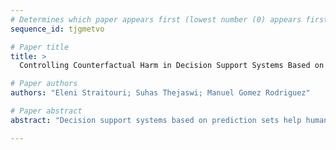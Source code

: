 ```yaml
--- 
# Determines which paper appears first (lowest number (0) appears first)
sequence_id: tjgmetvo

# Paper title 
title: >
  Controlling Counterfactual Harm in Decision Support Systems Based on Prediction Sets

# Paper authors 
authors: "Eleni Straitouri; Suhas Thejaswi; Manuel Gomez Rodriguez"

# Paper abstract 
abstract: "Decision support systems based on prediction sets help humans solve multiclass classification tasks by narrowing down the set of potential label values to a subset of them, namely a prediction set, and asking them to always predict label values from the prediction sets. While this type of systems have been proven to be effective at improving the average accuracy of the predictions made by humans, by restricting human agency, they may cause harm—a human who has succeeded at predicting the ground-truth label of an instance on their own may have failed had they used these systems. In this paper, our goal is to control how frequently a decision support system based on prediction sets may cause harm, by design. To this end, we start by characterizing the above notion of harm using the theoretical framework of structural causal models. Then, we show that, under a natural monotonicity assumption, we can estimate how frequently a system may cause harm using only predictions made by humans on their own. Building upon this assumption, we introduce a computational framework to design decision support systems based on prediction sets that are guaranteed to cause harm less frequently than a user-specified value using conformal risk control. We validate our framework using real human predictions from a human subject study and show that, in decision support systems based on prediction sets, there is a trade-off between accuracy and counterfactual harm."

--- 
```

